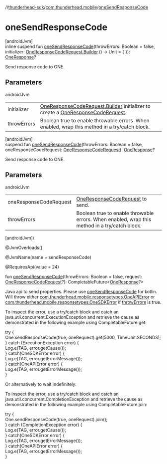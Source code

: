 //[thunderhead-sdk](../../index.md)/[com.thunderhead.mobile](index.md)/[oneSendResponseCode](one-send-response-code.md)

# oneSendResponseCode

[androidJvm]\
inline suspend fun [oneSendResponseCode](one-send-response-code.md)(throwErrors: Boolean = false, initializer: [OneResponseCodeRequest.Builder](../com.thunderhead.mobile.interactions/-one-response-code-request/-builder/index.md).() -> Unit = { }): [OneResponse](../com.thunderhead.mobile.responsetypes/-one-response/index.md)?

Send response code to ONE.

## Parameters

androidJvm

| | |
|---|---|
| initializer | [OneResponseCodeRequest.Builder](../com.thunderhead.mobile.interactions/-one-response-code-request/-builder/index.md) initializer to create a [OneResponseCodeRequest](../com.thunderhead.mobile.interactions/-one-response-code-request/index.md). |
| throwErrors | Boolean true to enable throwable errors. When enabled, wrap this method in a try/catch block. |

[androidJvm]\
suspend fun [oneSendResponseCode](one-send-response-code.md)(throwErrors: Boolean = false, oneResponseCodeRequest: [OneResponseCodeRequest](../com.thunderhead.mobile.interactions/-one-response-code-request/index.md)): [OneResponse](../com.thunderhead.mobile.responsetypes/-one-response/index.md)?

Send response code to ONE.

## Parameters

androidJvm

| | |
|---|---|
| oneResponseCodeRequest | [OneResponseCodeRequest](../com.thunderhead.mobile.interactions/-one-response-code-request/index.md) to send. |
| throwErrors | Boolean true to enable throwable errors. When enabled, wrap this method in a try/catch block. |

[androidJvm]\

@JvmOverloads()

@JvmName(name = sendResponseCode)

@RequiresApi(value = 24)

fun [oneSendResponseCode](one-send-response-code.md)(throwErrors: Boolean = false, request: [OneResponseCodeRequest](../com.thunderhead.mobile.interactions/-one-response-code-request/index.md)?): CompletableFuture<[OneResponse](../com.thunderhead.mobile.responsetypes/-one-response/index.md)?>

Java api to send properties. Please use [oneSendResponseCode](one-send-response-code.md) for kotlin. Will throw either [com.thunderhead.mobile.responsetypes.OneAPIError](../com.thunderhead.mobile.responsetypes/-one-a-p-i-error/index.md) or [com.thunderhead.mobile.responsetypes.OneSDKError](../com.thunderhead.mobile.responsetypes/-one-s-d-k-error/index.md) if [throwErrors](one-send-response-code.md) is true.

To inspect the error, use a try/catch block and catch an java.util.concurrent.ExecutionException and retrieve the cause as demonstrated in the following example using CompletableFuture.get:

try {\
  One.sendResponseCode(true, oneRequest).get(5000, TimeUnit.SECONDS);\
} catch (ExecutionException error) {\
    Log.e(TAG, error.getCause());\
} catch(OneSDKError error) {\
    Log.e(TAG, error.getErrorMessage());\
} catch(OneAPIError error) {\
    Log.e(TAG, error.getErrorMessage());\
}

Or alternatively to wait indefinitely:

To inspect the error, use a try/catch block and catch an java.util.concurrent.CompletionException and retrieve the cause as demonstrated in the following example using CompletableFuture.join:

try {\
  One.sendResponseCode(true, oneRequest).join();\
} catch (CompletionException error) {\
    Log.e(TAG, error.getCause());\
} catch(OneSDKError error) {\
    Log.e(TAG, error.getErrorMessage());\
} catch(OneAPIError error) {\
    Log.e(TAG, error.getErrorMessage());\
}
